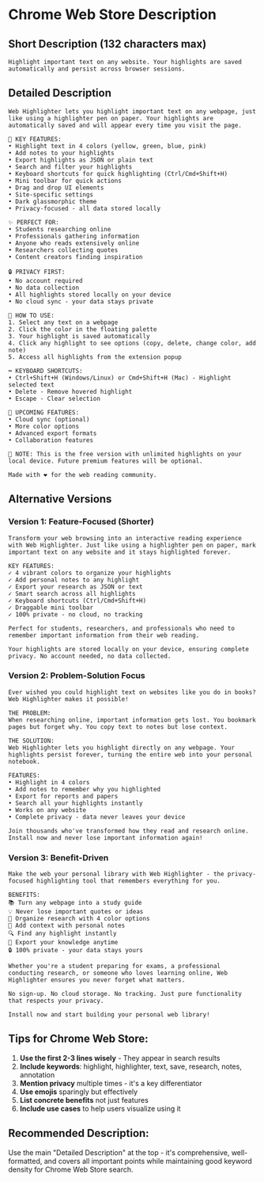 # Chrome Web Store Description

## Short Description (132 characters max)
```
Highlight important text on any website. Your highlights are saved automatically and persist across browser sessions.
```

## Detailed Description

```
Web Highlighter lets you highlight important text on any webpage, just like using a highlighter pen on paper. Your highlights are automatically saved and will appear every time you visit the page.

🌟 KEY FEATURES:
• Highlight text in 4 colors (yellow, green, blue, pink)
• Add notes to your highlights
• Export highlights as JSON or plain text
• Search and filter your highlights
• Keyboard shortcuts for quick highlighting (Ctrl/Cmd+Shift+H)
• Mini toolbar for quick actions
• Drag and drop UI elements
• Site-specific settings
• Dark glassmorphic theme
• Privacy-focused - all data stored locally

✨ PERFECT FOR:
• Students researching online
• Professionals gathering information
• Anyone who reads extensively online
• Researchers collecting quotes
• Content creators finding inspiration

🔒 PRIVACY FIRST:
• No account required
• No data collection
• All highlights stored locally on your device
• No cloud sync - your data stays private

📱 HOW TO USE:
1. Select any text on a webpage
2. Click the color in the floating palette
3. Your highlight is saved automatically
4. Click any highlight to see options (copy, delete, change color, add note)
5. Access all highlights from the extension popup

⌨️ KEYBOARD SHORTCUTS:
• Ctrl+Shift+H (Windows/Linux) or Cmd+Shift+H (Mac) - Highlight selected text
• Delete - Remove hovered highlight
• Escape - Clear selection

🎯 UPCOMING FEATURES:
• Cloud sync (optional)
• More color options
• Advanced export formats
• Collaboration features

📝 NOTE: This is the free version with unlimited highlights on your local device. Future premium features will be optional.

Made with ❤️ for the web reading community.
```

## Alternative Versions

### Version 1: Feature-Focused (Shorter)
```
Transform your web browsing into an interactive reading experience with Web Highlighter. Just like using a highlighter pen on paper, mark important text on any website and it stays highlighted forever.

KEY FEATURES:
✓ 4 vibrant colors to organize your highlights
✓ Add personal notes to any highlight
✓ Export your research as JSON or text
✓ Smart search across all highlights
✓ Keyboard shortcuts (Ctrl/Cmd+Shift+H)
✓ Draggable mini toolbar
✓ 100% private - no cloud, no tracking

Perfect for students, researchers, and professionals who need to remember important information from their web reading.

Your highlights are stored locally on your device, ensuring complete privacy. No account needed, no data collected.
```

### Version 2: Problem-Solution Focus
```
Ever wished you could highlight text on websites like you do in books? Web Highlighter makes it possible!

THE PROBLEM:
When researching online, important information gets lost. You bookmark pages but forget why. You copy text to notes but lose context.

THE SOLUTION:
Web Highlighter lets you highlight directly on any webpage. Your highlights persist forever, turning the entire web into your personal notebook.

FEATURES:
• Highlight in 4 colors
• Add notes to remember why you highlighted
• Export for reports and papers
• Search all your highlights instantly
• Works on any website
• Complete privacy - data never leaves your device

Join thousands who've transformed how they read and research online. Install now and never lose important information again!
```

### Version 3: Benefit-Driven
```
Make the web your personal library with Web Highlighter - the privacy-focused highlighting tool that remembers everything for you.

BENEFITS:
📚 Turn any webpage into a study guide
💡 Never lose important quotes or ideas
🎯 Organize research with 4 color options
📝 Add context with personal notes
🔍 Find any highlight instantly
💾 Export your knowledge anytime
🔒 100% private - your data stays yours

Whether you're a student preparing for exams, a professional conducting research, or someone who loves learning online, Web Highlighter ensures you never forget what matters.

No sign-up. No cloud storage. No tracking. Just pure functionality that respects your privacy.

Install now and start building your personal web library!
```

## Tips for Chrome Web Store:

1. **Use the first 2-3 lines wisely** - They appear in search results
2. **Include keywords**: highlight, highlighter, text, save, research, notes, annotation
3. **Mention privacy** multiple times - it's a key differentiator
4. **Use emojis** sparingly but effectively
5. **List concrete benefits** not just features
6. **Include use cases** to help users visualize using it

## Recommended Description:
Use the main "Detailed Description" at the top - it's comprehensive, well-formatted, and covers all important points while maintaining good keyword density for Chrome Web Store search.